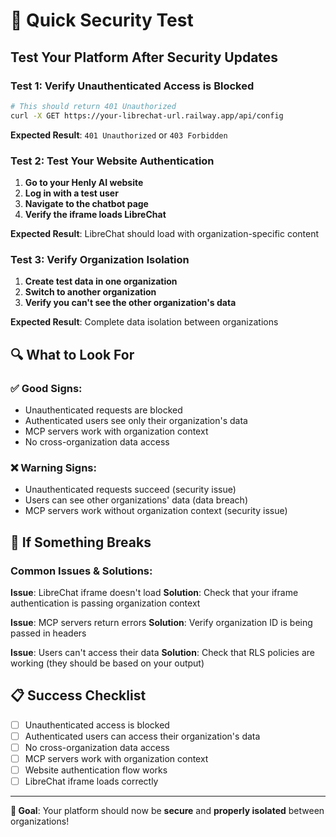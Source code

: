 # 🧪 Quick Security Test

## Test Your Platform After Security Updates

### **Test 1: Verify Unauthenticated Access is Blocked**
```bash
# This should return 401 Unauthorized
curl -X GET https://your-librechat-url.railway.app/api/config
```

**Expected Result**: `401 Unauthorized` or `403 Forbidden`

### **Test 2: Test Your Website Authentication**
1. **Go to your Henly AI website**
2. **Log in with a test user**
3. **Navigate to the chatbot page**
4. **Verify the iframe loads LibreChat**

**Expected Result**: LibreChat should load with organization-specific content

### **Test 3: Verify Organization Isolation**
1. **Create test data in one organization**
2. **Switch to another organization**
3. **Verify you can't see the other organization's data**

**Expected Result**: Complete data isolation between organizations

## 🔍 **What to Look For**

### **✅ Good Signs:**
- Unauthenticated requests are blocked
- Authenticated users see only their organization's data
- MCP servers work with organization context
- No cross-organization data access

### **❌ Warning Signs:**
- Unauthenticated requests succeed (security issue)
- Users can see other organizations' data (data breach)
- MCP servers work without organization context (security issue)

## 🚨 **If Something Breaks**

### **Common Issues & Solutions:**

**Issue**: LibreChat iframe doesn't load
**Solution**: Check that your iframe authentication is passing organization context

**Issue**: MCP servers return errors
**Solution**: Verify organization ID is being passed in headers

**Issue**: Users can't access their data
**Solution**: Check that RLS policies are working (they should be based on your output)

## 📋 **Success Checklist**

- [ ] Unauthenticated access is blocked
- [ ] Authenticated users can access their organization's data
- [ ] No cross-organization data access
- [ ] MCP servers work with organization context
- [ ] Website authentication flow works
- [ ] LibreChat iframe loads correctly

---

**🎯 Goal**: Your platform should now be **secure** and **properly isolated** between organizations!
